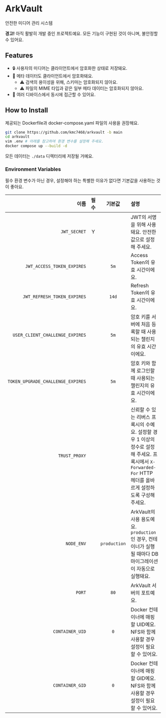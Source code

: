 # ArkVault

안전한 미디어 관리 시스템

**경고!** 아직 활발히 개발 중인 프로젝트예요. 모든 기능이 구현된 것이 아니며, 불안정할 수 있어요.

## Features

- 🔒 사용자의 미디어는 클라이언트에서 암호화한 상태로 저장돼요.
- 🔑 메타 데이터도 클라이언트에서 암호화돼요.
  - ⚠️ 검색의 용이성을 위해, 스키마는 암호화되지 않아요.
  - ⚠️ 파일의 MIME 타입과 같은 일부 메타 데이터는 암호화되지 않아요.
- 📱 여러 디바이스에서 동시에 접근할 수 있어요.

## How to Install

제공되는 Dockerfile과 docker-compose.yaml 파일의 사용을 권장해요.

```bash
git clone https://github.com/kmc7468/arkvault -b main
cd arkvault
vim .env # 아래를 참고하여 환경 변수를 설정해 주세요.
docker compose up --build -d
```

모든 데이터는 `./data` 디렉터리에 저장될 거예요.

### Environment Variables

필수 환경 변수가 아닌 경우, 설정해야 하는 특별한 이유가 없다면 기본값을 사용하는 것이 좋아요.

|이름|필수|기본값|설명|
|-:|:-:|:-:|:-|
|`JWT_SECRET`|Y||JWT의 서명을 위해 사용돼요. 안전한 값으로 설정해 주세요.|
|`JWT_ACCESS_TOKEN_EXPIRES`||`5m`|Access Token의 유효 시간이에요.|
|`JWT_REFRESH_TOKEN_EXPIRES`||`14d`|Refresh Token의 유효 시간이에요.|
|`USER_CLIENT_CHALLENGE_EXPIRES`||`5m`|암호 키를 서버에 처음 등록할 때 사용되는 챌린지의 유효 시간이에요.|
|`TOKEN_UPGRADE_CHALLENGE_EXPIRES`||`5m`|암호 키와 함께 로그인할 때 사용되는 챌린지의 유효 시간이에요.|
|`TRUST_PROXY`|||신뢰할 수 있는 리버스 프록시의 수예요. 설정할 경우 1 이상의 정수로 설정해 주세요. 프록시에서 `X-Forwarded-For` HTTP 헤더를 올바르게 설정하도록 구성해 주세요.|
|`NODE_ENV`||`production`|ArkVault의 사용 용도예요. `production`인 경우, 컨테이너가 실행될 때마다 DB 마이그레이션이 자동으로 실행돼요.|
|`PORT`||`80`|ArkVault 서버의 포트예요.|
|`CONTAINER_UID`||`0`|Docker 컨테이너에 매핑할 UID예요. NFS와 함께 사용할 경우 설정이 필요할 수 있어요.|
|`CONTAINER_GID`||`0`|Docker 컨테이너에 매핑할 GID예요. NFS와 함께 사용할 경우 설정이 필요할 수 있어요.|
